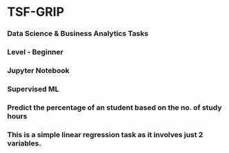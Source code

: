 # TSF-GRIP
### Data Science &amp; Business Analytics Tasks
### Level - Beginner
### Jupyter Notebook
### Supervised ML
### Predict the percentage of an student based on the no. of study hours
### This is a simple linear regression task as it involves just 2 variables.

